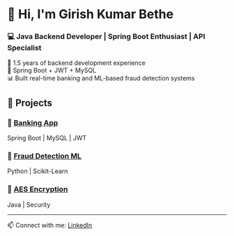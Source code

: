 
# 👋 Hi, I'm Girish Kumar Bethe

### 💻 Java Backend Developer | Spring Boot Enthusiast | API Specialist

🚀 1.5 years of backend development experience  
🔐 Spring Boot + JWT + MySQL  
📊 Built real-time banking and ML-based fraud detection systems

## 📂 Projects

### 🔗 [Banking App](https://github.com/YOUR_USERNAME/banking-app)
Spring Boot | MySQL | JWT

### 🔗 [Fraud Detection ML](https://github.com/YOUR_USERNAME/fraud-detection-ml)
Python | Scikit-Learn

### 🔗 [AES Encryption](https://github.com/YOUR_USERNAME/aes-encryption-java)
Java | Security

---

📫 Connect with me: [LinkedIn](https://linkedin.com/in/girish-kumar-bethe-14097b1a1)

